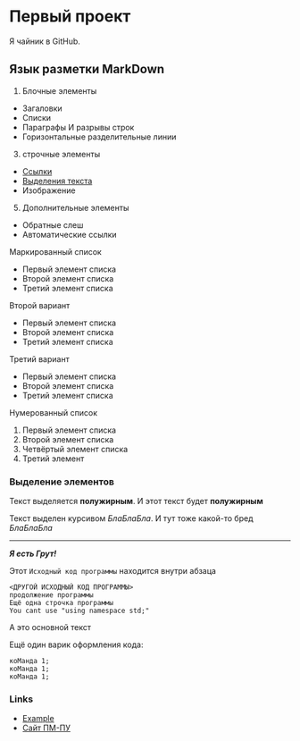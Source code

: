 # Первый проект 
Я чайник в GitHub.

## Язык разметки MarkDown

1. Блочные элементы
  + Загаловки
  + Списки
  + Параграфы И разрывы строк
  + Горизонтальные разделительные линии 
3. строчные элементы
  + [Ссылки](#Links)
  + [Выделения текста](#Emphahis)
  + Изображение 
5. Дополнительные элементы
  + Обратные слеш
  + Автоматические ссылки 

Маркированный список 
* Первый элемент списка 
* Второй элемент списка 
* Третий элемент списка 

Второй вариант 
+ Первый элемент списка 
+ Второй элемент списка 
+ Третий элемент списка 

Третий вариант 
- Первый элемент списка 
- Второй элемент списка 
- Третий элемент списка 

Нумерованный список 
1. Первый элемент списка 
2. Второй элемент списка 
3. Четвёртый элемент списка 
43. Третий элемент 

### <a name="Emphahis"></a> Выделение элементов 
Текст выделяется **полужирным**. И этот текст будет __полужирным__

Текст выделен курсивом *БлаБлаБла*. И тут тоже какой-то бред _БлаБлаБла_
***
***Я есть Грут!***

Этот `Исходный код программы` находится внутри абзаца 

    <ДРУГОЙ ИСХОДНЫЙ КОД ПРОГРАММЫ>
    продолжение программы 
    Ещё одна строчка программы 
    You cant use "using namespace std;"
А это основной текст 

Ещё один варик оформления кода:
```
коМанда 1;
коМанда 1;
коМанда 1;
```

### <a name="Links"></a> Links
* [Example](http://example.com "бесполезная информация")
* [Сaйт ПМ-ПУ](https://apmath.spbu.ru "лучший в СПБГУ")
